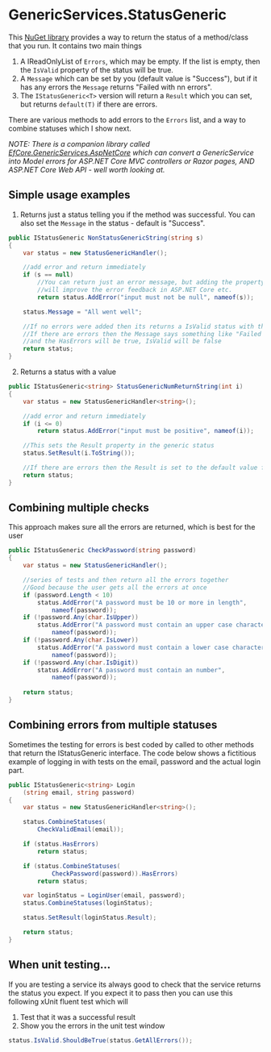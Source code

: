 # GenericServices.StatusGeneric

This [NuGet library](https://www.nuget.org/packages/GenericServices.StatusGeneric/) provides a way to return the status of a method/class that you run. It contains two main things

1. A IReadOnlyList of `Errors`, which may be empty. If the list is empty, then the `IsValid` property of the status will be true.
2. A `Message` which can be set by you (default value is "Success"), but if it has any errors the `Message` returns "Failed with nn errors".
3. The `IStatusGeneric<T>` version will return a `Result` which you can set, but returns `default(T)` if there are errors.

There are various methods to add errors to the `Errors` list, and a way to combine statuses which I show next.

*NOTE: There is a companion library called [EfCore.GenericServices.AspNetCore](https://github.com/JonPSmith/EfCore.GenericServices.AspNetCore) which can convert a GenericService into Model errors for ASP.NET Core MVC controllers or Razor pages, AND ASP.NET Core Web API - well worth looking at.*


## Simple usage examples

1. Returns just a status telling you if the method was successful. You can also set the `Message` in the status - default is "Success".

```c#
public IStatusGeneric NonStatusGenericString(string s)
{
    var status = new StatusGenericHandler();

    //add error and return immediately
    if (s == null)
        //You can return just an error message, but adding the property name
        //will improve the error feedback in ASP.NET Core etc.
        return status.AddError("input must not be null", nameof(s));

    status.Message = "All went well";

    //If no errors were added then its returns a IsValid status with the message
    //If there are errors then the Message says something like "Failed with 1 error"
    //and the HasErrors will be true, IsValid will be false
    return status;
}

```

2. Returns a status with a value

```c#
public IStatusGeneric<string> StatusGenericNumReturnString(int i)
{
    var status = new StatusGenericHandler<string>();

    //add error and return immediately
    if (i <= 0)
        return status.AddError("input must be positive", nameof(i));

    //This sets the Result property in the generic status
    status.SetResult(i.ToString());

    //If there are errors then the Result is set to the default value for generic type
    return status;
}
```

## Combining multiple checks

This approach makes sure all the errors are returned, which is best for the user

```c#
public IStatusGeneric CheckPassword(string password)
{
    var status = new StatusGenericHandler();

    //series of tests and then return all the errors together
    //Good because the user gets all the errors at once
    if (password.Length < 10)
        status.AddError("A password must be 10 or more in length",
            nameof(password));
    if (!password.Any(char.IsUpper))
        status.AddError("A password must contain an upper case character",
            nameof(password));
    if (!password.Any(char.IsLower))
        status.AddError("A password must contain a lower case character",
            nameof(password));
    if (!password.Any(char.IsDigit))
        status.AddError("A password must contain an number",
            nameof(password));
    
    return status;
}
```

## Combining errors from multiple statuses

Sometimes the testing for errors is best coded by called to other methods that return the IStatusGeneric interface. The code below shows a fictitious example of logging in with tests on the email, password and the actual login part.

```c#
public IStatusGeneric<string> Login
    (string email, string password)
{
    var status = new StatusGenericHandler<string>();

    status.CombineStatuses(
        CheckValidEmail(email));

    if (status.HasErrors)
        return status;

    if (status.CombineStatuses(
            CheckPassword(password)).HasErrors)
        return status;

    var loginStatus = LoginUser(email, password);
    status.CombineStatuses(loginStatus);

    status.SetResult(loginStatus.Result);

    return status;
}
```
  

## When unit testing...

If you are testing a service its always good to check that the service returns the status you expect. If you expect it to pass then you can use this following xUnit fluent test which will
1. Test that it was a successful result
2. Show you the errors in the unit test window

```c#
status.IsValid.ShouldBeTrue(status.GetAllErrors());
```